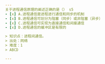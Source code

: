 ```yaml
---
关于进程通信原理的阐述正确的是（） s5
- [x] A.进程通信是进程进行通信和同步的机制
- [x] B.进程通信可划分为阻塞（同步）或非阻塞（异步）
- [x] C.进程通信可实现为直接通信和间接通信
- [x] D.进程通信的缓冲区是有限的

> 知识点：进程间通信。
> 出处：网络
> 难度：1
> ABCD

---
```

